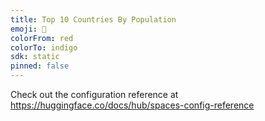 ```yaml
---
title: Top 10 Countries By Population
emoji: 🐢
colorFrom: red
colorTo: indigo
sdk: static
pinned: false
---
```


Check out the configuration reference at https://huggingface.co/docs/hub/spaces-config-reference
